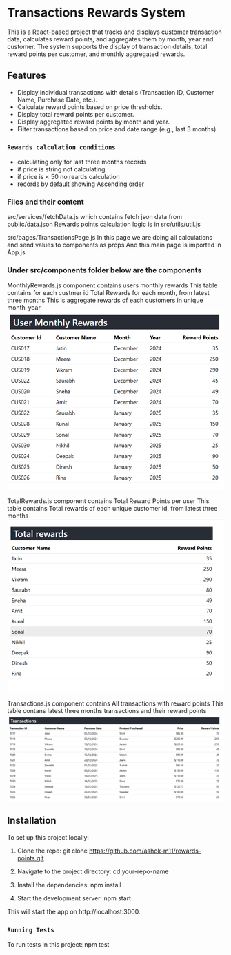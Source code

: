# Transactions Rewards System

This is a React-based project that tracks and displays customer transaction data, calculates reward points, and aggregates them by month, year and customer. The system supports the display of transaction details, total reward points per customer, and monthly aggregated rewards.

## Features

- Display individual transactions with details (Transaction ID, Customer Name, Purchase Date, etc.).
- Calculate reward points based on price thresholds.
- Display total reward points per customer.
- Display aggregated reward points by month and year.
- Filter transactions based on price and date range (e.g., last 3 months).

### `Rewards calculation conditions`
- calculating only for last three months records
- if price is string not calculating
- if price is < 50 no reards calculation
- records by default showing Ascending order


### Files and their content
src/services/fetchData.js  which contains fetch json data from public/data.json
Rewards points calculation logic is in src/utils/util.js

src/pages/TransactionsPage.js 
In this page we are doing all calculations and send values to components as props
And this main page is imported in App.js

### Under src/components folder below are the components
MonthlyRewards.js component contains users monthly rewards
This table contains for each custmer id Total Rewards for each month, from latest three months
This is aggregate rewards of each customers in unique month-year
![Monthly Rewards Screenshot](./screenshots/monthly-rewards.png)

TotalRewards.js component contains Total Reward Points per user
This table contains Total rewards of each unique customer id,  from latest three months
![Total Rewards Screenshot](./screenshots/total-rewards.png)


Transactions.js component contains All transactions with reward points
This table contans latest three months transactions and their reward points
![Transactions Screenshot](./screenshots/transactions.png)

## Installation

To set up this project locally:

1. Clone the repo:
   git clone https://github.com/ashok-m11/rewards-points.git

2. Navigate to the project directory:
cd your-repo-name

3. Install the dependencies:
npm install

4. Start the development server:
npm start

This will start the app on http://localhost:3000.


### `Running Tests`
To run tests in this project: npm test
